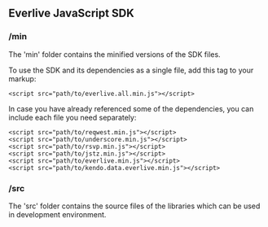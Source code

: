 ## Everlive JavaScript SDK

### /min

The 'min' folder contains the minified versions of the SDK files.

To use the SDK and its dependencies as a single file, add this tag to your markup:

	<script src="path/to/everlive.all.min.js"></script>

In case you have already referenced some of the dependencies, you can include each file you need separately:

	<script src="path/to/reqwest.min.js"></script>
	<script src="path/to/underscore.min.js"></script>
	<script src="path/to/rsvp.min.js"></script>
	<script src="path/to/jstz.min.js"></script>
	<script src="path/to/everlive.min.js"></script>
	<script src="path/to/kendo.data.everlive.min.js"></script>

### /src
The 'src' folder contains the source files of the libraries which can be used in development environment.
